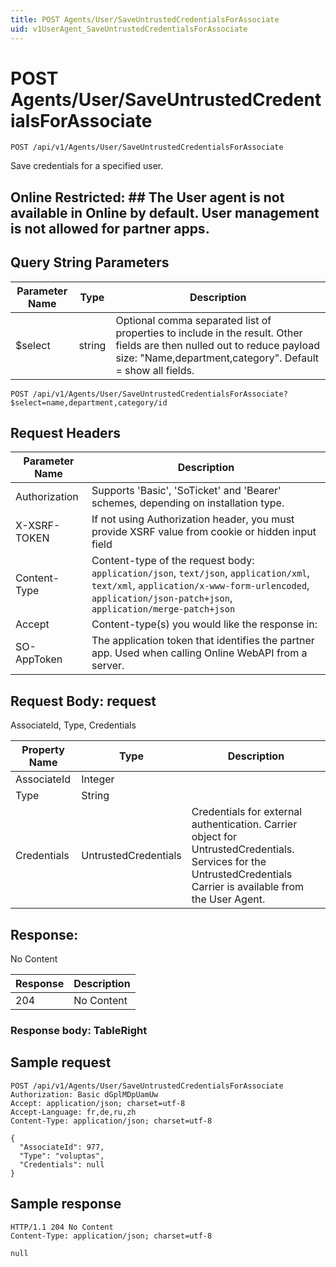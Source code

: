```yaml
---
title: POST Agents/User/SaveUntrustedCredentialsForAssociate
uid: v1UserAgent_SaveUntrustedCredentialsForAssociate
---
```


# POST Agents/User/SaveUntrustedCredentialsForAssociate

```http
POST /api/v1/Agents/User/SaveUntrustedCredentialsForAssociate
```

Save credentials for a specified user.


## Online Restricted: ## The User agent is not available in Online by default. User management is not allowed for partner apps.






## Query String Parameters

| Parameter Name | Type |  Description |
|----------------|------|--------------|
| $select | string |  Optional comma separated list of properties to include in the result. Other fields are then nulled out to reduce payload size: "Name,department,category". Default = show all fields. |

```http
POST /api/v1/Agents/User/SaveUntrustedCredentialsForAssociate?$select=name,department,category/id
```


## Request Headers

| Parameter Name | Description |
|----------------|-------------|
| Authorization  | Supports 'Basic', 'SoTicket' and 'Bearer' schemes, depending on installation type. |
| X-XSRF-TOKEN   | If not using Authorization header, you must provide XSRF value from cookie or hidden input field |
| Content-Type | Content-type of the request body: `application/json`, `text/json`, `application/xml`, `text/xml`, `application/x-www-form-urlencoded`, `application/json-patch+json`, `application/merge-patch+json` |
| Accept         | Content-type(s) you would like the response in:  |
| SO-AppToken | The application token that identifies the partner app. Used when calling Online WebAPI from a server. |

## Request Body: request 

AssociateId, Type, Credentials 

| Property Name | Type |  Description |
|----------------|------|--------------|
| AssociateId | Integer |  |
| Type | String |  |
| Credentials | UntrustedCredentials | Credentials for external authentication. <para /> Carrier object for UntrustedCredentials. Services for the UntrustedCredentials Carrier is available from the <see cref="T:SuperOffice.CRM.Services.IUserAgent">User Agent</see>. |

## Response:

No Content

| Response | Description |
|----------------|-------------|
| 204 | No Content |

### Response body: TableRight


## Sample request

```http!
POST /api/v1/Agents/User/SaveUntrustedCredentialsForAssociate
Authorization: Basic dGplMDpUamUw
Accept: application/json; charset=utf-8
Accept-Language: fr,de,ru,zh
Content-Type: application/json; charset=utf-8

{
  "AssociateId": 977,
  "Type": "voluptas",
  "Credentials": null
}
```

## Sample response

```http_
HTTP/1.1 204 No Content
Content-Type: application/json; charset=utf-8

null
```